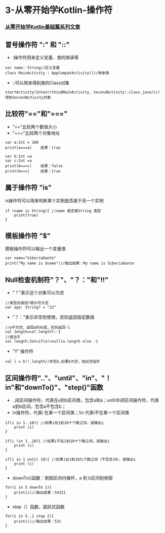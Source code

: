 # 3-从零开始学Kotlin-操作符

### [从零开始学Kotlin基础篇系列文章](https://github.com/SiberiaDante/KotlinForAndroid)

## 冒号操作符 ":" 和 "::"
* :操作符用来定义变量、类的继承等
```
var name: String//定义变量
class MainActivity : AppCompatActivity()//继承类
```
* ::可以用来得到类的Class对象
```
startActivity(Intent(this@MainActivity, SecondActivity::class.java))//得到SecondActivity对象
```
## 比较符"=="和"==="
* "=="比较两个数值大小
* "==="比较两个对象地址
```
var a:Int = 100
print(a===a)	结果：true

var b:Int =a
var c:Int =a
print(b===c)	结果：false
print(b==c)		结果：true
```
## 属于操作符 "is"
is操作符可以用来判断某个实例是否属于另一个实例
```
if (name is String){ //name 是否是String 类型
    print(true)
}
```
## 模板操作符 "$"
模板操作符可以输出一个变量值
```
var name="SiberiaDante"
print("My name is $name")//输出结果：My name is SiberiaDante
```
## Null检查机制符"？"、"？："和"!!" 
* "？"表示这个对象可以为空
```
//类型后面加?表示可为空
var age: String? = "23" 
```
* "？："表示非空则使用，否则返回指定数值
```
//a不为空，返回a的长度，否则返回-1
val 1ength==a?.length?:-1
//相当于
val length:Int=if(a!=null)a.length else -1
```
* "!!" 操作符
```
val l = b!!.length//非空b,如果b为空，抛出空指针
```
## 区间操作符".."、"until"、"in"、"！in"和"downTo()"、"step()"函数
* ..闭区间操作符，代表在a到b区间类，包含a和a；until半闭区间操作符，代表a到b区间，包含a不包含b；
* in操作符，代表i 在某一个区间类；!in 代表i不在某一个区间类
```
if(i in 1..10){ //如果i在1到10十个数之间，就输出i
    print (i)
}

if(i !in 1..10){ //如果i不在1到10十个数之间，就输出i
    print (i)
}

if(i in 1 until 10){ //如果i在1到10九个数之间（不包含10），就输出i
    print (i)
}
```
* downTo()函数：倒叙区间内循环，a 到 b区间到倒叙
```
for(i in 5 downTo 1){
    print(i)//输出结果：54321
}
```
* step（）函数，跳跃式函数
```
for(i in 5..1 step 2){
    print(i)//输出结果：531
}
```
